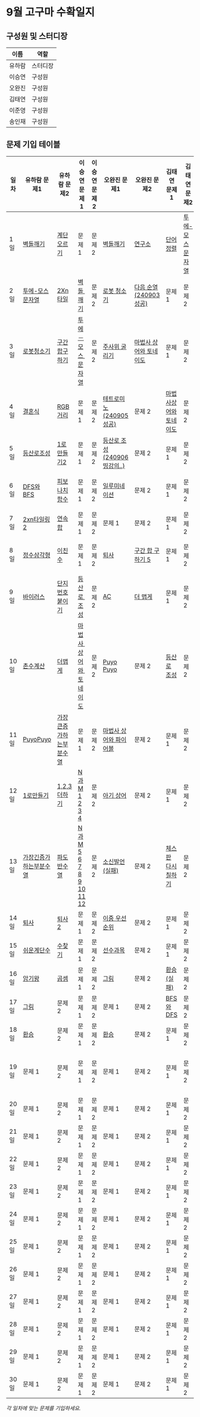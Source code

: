 # 9월 고구마 수확일지

## 구성원 및 스터디장

| 이름   | 역할    |
| ------ | ------- |
| 유하람 | 스터디장 |
| 이승연 | 구성원  |
| 오완진 | 구성원  |
| 김태연 | 구성원  |
| 이준영 | 구성원  |
| 송인재 | 구성원  |

## 문제 기입 테이블

<table>
  <thead>
    <tr>
      <th>일차</th>
      <th>유하람 문제1</th>
      <th>유하람 문제2</th>
      <th>이승연 문제1</th>
      <th>이승연 문제2</th>
      <th>오완진 문제1</th>
      <th>오완진 문제2</th>
      <th>김태연 문제1</th>
      <th>김태연 문제2</th>
      <th>이준영 문제 1</th>
      <th>이준영 문제 2</th>
      <th>송인재 문제 1</th>
      <th>송인재 문제 2</th>
    </tr>
  </thead>
  <tbody>
    <tr>
    <tr>
      <td>1일</td>
      <td><a href="유하람/SWEA/Unrated/5656. ［모의 SW 역량테스트］ 벽돌 깨기">벽돌깨기</a></td>
      <td><a href="유하람/백준/Silver/2579. 계단 오르기">계단오르기</a></td>
      <td><a>문제 1</a></td>
      <td><a>문제 2</a></td>
      <td><a href="오완진/SWEA/Unrated/5656. ［모의 SW 역량테스트］ 벽돌 깨기">벽돌깨기</a></td>
      <td><a href="오완진/백준/Gold/14502. 연구소">연구소</a></td>
      <td><a href="김태연/백준/Silver/1181. 단어 정렬">단어정렬</a></td>
      <td><a href="김태연/백준/Silver/18222. 투에－모스 문자열">투에-모스문자열</a></td>
      <td><a href="이준영/SWEA/Unrated/5656. ［모의 SW 역량테스트］ 벽돌 깨기">벽돌깨기</a></td>
      <td><a>문제 2</a></td>
      <td><a>문제 1</a></td>
      <td><a>문제 2</a></td>
    </tr>
    <tr>
      <td>2일</td>
      <td><a href="유하람/백준/Silver/18222. 투에－모스 문자열">투에-모스문자열</a></td>
      <td><a href="유하람/백준/Silver/11726. 2×n 타일링">2Xn타일</a></td>
      <td><a href="이승연/SWEA/Unrated/5656. ［모의 SW 역량테스트］ 벽돌 깨기">벽돌 깨기</a></td>
      <td><a>문제 2</a></td>
      <td><a href="오완진/백준/Gold/14503. 로봇 청소기">로봇 청소기</a></td>
      <td><a href="오완진/백준/Silver/10972. 다음 순열">다음 순열(240903 성공)</a></td>
      <td><a>문제 1</a></td>
      <td><a>문제 2</a></td>
      <td><a href="이준영/백준/Gold/14503. 로봇 청소기">로봇 청소기</a></td>
      <td><a href="이준영/백준/Gold/14499. 주사위 굴리기">주사위 굴리기</a></td>
      <td><a href="송인재/프로그래머스/2/12985. 예상 대진표">예상 대진표</a></td>
      <td><a href="송인재/백준/Gold/17822. 원판 돌리기">원판 돌리기</a></td>
    </tr>
    <tr>
      <td>3일</td>
      <td><a href="유하람/백준/Gold/14503. 로봇 청소기">로봇청소기</a></td>
      <td><a href="유하람/백준/Silver/11659. 구간 합 구하기 4">구간합구하기</a></td>
      <td><a href="이승연/백준/Silver/18222. 투에－모스 문자열">투에－모스 문자열</a></td>
      <td><a>문제 2</a></td>
      <td><a href="오완진/백준/Gold/14499. 주사위 굴리기">주사위 굴리기</a></td>
      <td><a href="오완진/백준/Gold/20057. 마법사 상어와 토네이도">마법사 상어와 토네이도</a></td>
      <td><a>문제 1</a></td>
      <td><a>문제 2</a></td>
      <td><a href="이준영/백준/Silver/2583. 영역 구하기">영역 구하기</a></td>
      <td><a href="이준영/백준/Gold/20187. 종이접기">종이 접기</a></td>
      <td><a href="https://github.com/IjjS/problem-solving/tree/main/%EB%B0%B1%EC%A4%80/Gold/7576.%E2%80%85%ED%86%A0%EB%A7%88%ED%86%A0">토마토</a></td>
      <td><a href="송인재/백준/Silver/1260. DFS와 BFS">DFS와 BFS</a></td>
    </tr>
    <tr>
      <td>4일</td>
      <td><a href="유하람/백준/Silver/5567. 결혼식">결혼식</a></td>
      <td><a href="유하람/백준/Silver/1149. RGB거리">RGB거리</a></td>
      <td><a>문제 1</a></td>
      <td><a>문제 2</a></td>
      <td><a href="오완진/백준/Gold/14500. 테트로미노">테트로미노(240905 성공)</a></td>
      <td><a>문제 2</a></td>
      <td><a href="김태연/백준/Gold/20057. 마법사 상어와 토네이도">마법사상어와토네이도</a></td>
      <td><a>문제 2</a></td>
      <td><a href="이준영/백준/Gold/16947. 서울 지하철 2호선">서울 지하철 2호선</a></td>
      <td><a href="이준영/SWEA/Unrated/1949. ［모의 SW 역량테스트］ 등산로 조성">등산로 조성</a></td>
      <td><a href="송인재/백준/Gold/13460. 구슬 탈출 2">구슬 탈출 2</a></td>
      <td><a>문제 2</a></td>
    </tr>
    <tr>
      <td>5일</td>
      <td><a href="유하람/SWEA/Unrated/1949. ［모의 SW 역량테스트］ 등산로 조성">등산로조성</a></td>
      <td><a href="유하람/백준/Silver/12852. 1로 만들기 2">1로만들기2</a></td>
      <td><a>문제 1</a></td>
      <td><a>문제 2</a></td>
      <td><a href="오완진/SWEA/Unrated/1949. ［모의 SW 역량테스트］ 등산로 조성">등산로 조성(240906 띵강의..)</a></td>
      <td><a>문제 2</a></td>
      <td><a>문제 1</a></td>
      <td><a>문제 2</a></td>
      <td><a href="이준영/프로그래머스/2/42626. 더 맵게">더 맵게</a></td>
      <td><a href="이준영/백준/Gold/14500. 테트로미노">테트로미노</a></td>
      <td><a href="송인재/프로그래머스/2/42626. 더 맵게">더 맵게</a></td>
      <td><a href="송인재/백준/Gold/14500. 테트로미노">테트로미노</a></td>
    </tr> 
    <tr>
      <td>6일</td>
      <td><a href="유하람/백준/Silver/1260. DFS와 BFS">DFS와BFS</a></td>
      <td><a href="유하람/백준/Silver/1003. 피보나치 함수">피보나치함수</a></td>
      <td><a>문제 1</a></td>
      <td><a>문제 2</a></td>
      <td><a href = "오완진/백준/Gold/5547. 일루미네이션">일루미네이션</a></td>
      <td><a>문제 2</a></td>
      <td><a>문제 1</a></td>
      <td><a>문제 2</a></td>
      <td><a href="이준영/백준/Gold/20057. 마법사 상어와 토네이도">마법사 상어와 토네이도</a></td>
      <td><a href="이준영/백준/Gold/11559. Puyo Puyo">Puyo Puyo</a></td>
      <td><a href="송인재/백준/Silver/14940. 쉬운 최단거리">쉬운 최단거리</a></td>
      <td><a href="송인재/백준/Gold/20057. 마법사 상어와 토네이도">마법사 상어와 토네이도</a></td>
    </tr>
    <tr>
      <td>7일</td>
      <td><a href="유하람/백준/Silver/11727. 2×n 타일링 2">2xn타일링2</a></td>
      <td><a href="유하람/백준/Silver/1912. 연속합">연속합</a></td>
      <td><a>문제 1</a></td>
      <td><a>문제 2</a></td>
      <td><a>문제 1</a></td>
      <td><a>문제 2</a></td>
      <td><a>문제 1</a></td>
      <td><a>문제 2</a></td>
      <td><a href="이준영/SWEA/D4/5987. 달리기">달리기</a></td>
      <td><a>문제 2</a></td>
      <td><a href="송인재/백준/Gold/17472. 다리 만들기 2">다리 만들기 2</a></td>
      <td><a href="송인재/백준/Gold/5547. 일루미네이션">일루미네이션</a></td>
    </tr>
    <tr>
      <td>8일</td>
      <td><a href="유하람/백준/Silver/1932. 정수 삼각형">정수삼각형</a></td>
      <td><a href="유하람/백준/Silver/2193. 이친수">이친수</a></td>
      <td><a>문제 1</a></td>
      <td><a>문제 2</a></td>
      <td><a href="오완진/백준/Silver/14501. 퇴사">퇴사</a></td>
      <td><a href="오완진/백준/Silver/11660. 구간 합 구하기 5">구간 합 구하기 5</a></td>
      <td><a>문제 1</a></td>
      <td><a>문제 2</a></td>
      <td><a href="이준영/백준/Platinum/17163. 가희의 수열놀이 （Large）">가희의 수열놀이 (Large)</a></td>
      <td><a>문제 2</a></td>
      <td><a href="송인재/백준/Gold/17143. 낚시왕">낚시왕</a></td>
      <td><a>2</a></td>
    </tr>
    <tr>
      <td>9일</td>
      <td><a href="유하람/백준/Silver/2606. 바이러스">바이러스</a></td>
      <td><a href="유하람/백준/Silver/2667. 단지번호붙이기">단지번호붙이기</a></td>
      <td><a href="이승연/SWEA/Unrated/1949. ［모의 SW 역량테스트］ 등산로 조성">등산로 조성</a></td>
      <td><a>문제 2</a></td>
      <td><a href="오완진/백준/Gold/5430. AC">AC</a></td>
      <td><a href="오완진/프로그래머스/2/42626. 더 맵게">더 맵게</a></td>
      <td><a>문제 1</a></td>
      <td><a>문제 2</a></td>
      <td><a href="이준영/백준/Gold/11689. GCD（n， k） ＝ 1">GCD（n， k） ＝ 1</a></td>
      <td><a href="이준영/백준/Gold/16236. 아기 상어">아기 상어</a></td>
      <td><a href="송인재/백준/Platinum/5373. 큐빙">큐빙</a></td>
      <td><a href="송인재/백준/Gold/15684. 사다리 조작">사다리 조작</a></td>
    </tr>
    <tr>
      <td>10일</td>
      <td><a href="유하람/백준/Silver/2644. 촌수계산">촌수계산</a></td>
      <td><a href="유하람/프로그래머스/2/42626. 더 맵게">더맵게</a></td>
      <td><a href="이승연/백준/Gold/20057. 마법사 상어와 토네이도">마법사 상어와 토네이도</a></td>
      <td><a>문제 2</a></td>
      <td><a href="오완진/백준/Gold/11559. Puyo Puyo">Puyo Puyo</a></td>
      <td><a>문제 2</a></td>
      <td><a href="김태연/SWEA/Unrated/1949. ［모의 SW 역량테스트］ 등산로 조성">등산로 조성</a></td>
      <td><a>문제 2</a></td>
      <td><a href="이준영/백준/Gold/20056. 마법사 상어와 파이어볼">마법사 상어와 파이어볼</a></td>
      <td><a>문제 2</a></td>
      <td><a href="송인재/백준/Gold/12100. 2048 （Easy）">2048 (Easy)</a></td>
      <td><a href="송인재/백준/Gold/14567. 선수과목 （Prerequisite）">선수과목 (Prerequisite)</a></td>
    </tr>
    <tr>
      <td>11일</td>
      <td><a href="유하람/백준/Gold/11559. Puyo Puyo">PuyoPuyo</a></td>
      <td><a href="유하람/백준/Silver/11055. 가장 큰 증가하는 부분 수열">가장큰증가하는부분수열</a></td>
      <td><a>문제 1</a></td>
      <td><a>문제 2</a></td>
      <td><a href="오완진/백준/Gold/20056. 마법사 상어와 파이어볼">마법사 상어와 파이어볼</a></td>
      <td><a>문제 2</a></td>
      <td><a>문제 1</a></td>
      <td><a>문제 2</a></td>
      <td><a href="이준영/프로그래머스/3/43238. 입국심사">입국심사</a></td>
      <td><a>문제 2</a></td>
      <td><a href="송인재/백준/Silver/10816. 숫자 카드 2">숫자 카드 2</a></td>
      <td><a href="송인재/백준/Silver/2776. 암기왕">암기왕</a></td>
    </tr>
    <tr>
      <td>12일</td>
      <td><a href="유하람/백준/Silver/1463. 1로 만들기">1로만들기</a></td>
      <td><a href="유하람/백준/Silver/9095. 1， 2， 3 더하기">1,2,3더하기</a></td>
      <td><a href="#">N과 M</a> <a href="이승연/백준/Silver/15649. N과 M （1）">1</a> <a href="이승연/백준/Silver/15650. N과 M （2）">2</a> <a href="이승연/백준/Silver/15651. N과 M （3）">3</a> <a href="이승연/백준/Silver/15652. N과 M （4）">4</a></td>
      <td><a>문제 2</a></td>
      <td><a href="오완진/백준/Gold/16236. 아기 상어">아기 상어</a></td>
      <td><a>문제 2</a></td>
      <td><a>문제 1</a></td>
      <td><a>문제 2</a></td>
      <td><a href="이준영/백준/Platinum/11438. LCA 2">LCA 2</a></td>
      <td><a>문제 2</a></td>
      <td><a href="송인재/백준/Silver/2512. 예산">예산</a></td>
      <td><a href="송인재/백준/Silver/2805. 나무 자르기">나무 자르기</a></td>
    </tr>
    <tr>
      <td>13일</td>
      <td><a href="유하람/백준/Silver/11053. 가장 긴 증가하는 부분 수열">가장긴증가하는부분수열</a></td>
      <td><a href="유하람/백준/Silver/9461. 파도반 수열">파도반수열</a></td>
      <td><a href="#">N과 M</a> <a href="이승연/백준/Silver/15654. N과 M （5）">5</a> <a href="이승연/백준/Silver/15655. N과 M （6）">6</a> <a href="이승연/백준/Silver/15656. N과 M （7）">7</a> <a href="이승연/백준/Silver/15657. N과 M （8）">8</a> <a href="이승연/백준/Silver/15663. N과 M （9）">9</a> <a href="이승연/백준/Silver/15664. N과 M （10）">10</a> <a href="이승연/백준/Silver/15665. N과 M （11）">11</a> <a href="이승연/백준/Silver/15666. N과 M （12）">12</a></td>
      <td><a>문제 2</a></td>
      <td><a href="https://github.com/ssafy-12-seoul-8/SWEET_POTATOES/issues/19">소신발언(실패)</a></td>
      <td><a>문제 2</a></td>
      <td><a href="김태연/백준/Silver/1018. 체스판 다시 칠하기">체스판 다시 칠하기</a></td>
      <td><a>문제 2</a></td>
      <td><a href="이준영/백준/Gold/5214. 환승">환승</a></td>
      <td><a>문제 2</a></td>
      <td><a href="송인재/백준/Silver/6236. 용돈 관리">용돈 관리</a></td>
      <td><a href="송인재/백준/Silver/2343. 기타 레슨">기타 레슨</a></td>
    </tr>
    <tr>
      <td>14일</td>
      <td><a href="유하람/백준/Silver/14501. 퇴사">퇴사</a></td>
      <td><a href="유하람/백준/Gold/15486. 퇴사 2">퇴사2</a></td>
      <td><a>문제 1</a></td>
      <td><a>문제 2</a></td>
      <td><a href="오완진/백준/Gold/7662. 이중 우선순위 큐">이중 우선순위 </a></td>
      <td><a>문제 2</a></td>
      <td><a>문제 1</a></td>
      <td><a>문제 2</a></td>
      <td><a href="이준영/백준/Gold/13334. 철로">철로</a></td>
      <td><a>문제 2</a></td>
      <td><a href="송인재/백준/Gold/2110. 공유기 설치">공유기 설치</a></td>
      <td><a href="송인재/백준/Gold/1477. 휴게소 세우기">휴게소 세우기</a></td>
    </tr>
    <tr>
      <td>15일</td>
      <td><a href="유하람/백준/Silver/10844. 쉬운 계단 수">쉬운계단수</a></td>
      <td><a href="유하람/백준/Silver/1920. 수 찾기">수찾기</a></td>
      <td><a>문제 1</a></td>
      <td><a>문제 2</a></td>
      <td><a href="오완진/백준/Gold/14567. 선수과목 （Prerequisite）">선수과목</a></td>
      <td><a>문제 2</a></td>
      <td><a>문제 1</a></td>
      <td><a>문제 2</a></td>
      <td><a href="이준영/백준/Platinum/5670. 휴대폰 자판">휴대폰 자판</a></td>
      <td><a href="이준영/백준/Silver/1926. 그림">그림</a></td>
      <td><a>문제 1</a></td>
      <td><a>문제 2</a></td>
    </tr>
    <tr>
      <td>16일</td>
      <td><a href="유하람/백준/Silver/2776. 암기왕">암기왕</a></td>
      <td><a href="유하람/백준/Silver/1629. 곱셈">곱셈</a></td>
      <td><a>문제 1</a></td>
      <td><a>문제 2</a></td>
      <td><a href="오완진/백준/Silver/1926. 그림">그림</a></td>
      <td><a>문제 2</a></td>
      <td><a href="김태연/백준/Gold/5214. 환승">환승(실패)</a></td>
      <td><a>문제 2</a></td>
      <td><a href="이준영/백준/Platinum/16287. Parcel">Parcel</a></td>
      <td><a>문제 2</a></td>
      <td><a>문제 1</a></td>
      <td><a>문제 2</a></td>
    </tr>
    <tr>
      <td>17일</td>
      <td><a href="유하람/백준/Silver/1926. 그림">그림</a></td>
      <td><a>문제 2</a></td>
      <td><a>문제 1</a></td>
      <td><a>문제 2</a></td>
      <td><a>문제 1</a></td>
      <td><a>문제 2</a></td>
      <td><a href="김태연/백준/Silver/1260. DFS와 BFS">BFS와 DFS</a></td>
      <td><a>문제 2</a></td>
      <td><a href="이준영/백준/Gold/11505. 구간 곱 구하기">구간 곱 구하기</a></td>
      <td><a>문제 2</a></td>
      <td><a>문제 1</a></td>
      <td><a>문제 2</a></td>
    </tr>
    <tr>
      <td>18일</td>
      <td><a href="유하람/백준/Gold/5214. 환승">환승</a></td>
      <td><a>문제 2</a></td>
      <td><a>문제 1</a></td>
      <td><a>문제 2</a></td>
      <td><a href="오완진/백준/Gold/5214. 환승">환승</a></td>
      <td><a>문제 2</a></td>
      <td><a>문제 1</a></td>
      <td><a>문제 2</a></td>
      <td><a href="이준영/백준/Gold/14428. 수열과 쿼리 16">수열과 쿼리 16</a></td>
      <td><a>문제 2</a></td>
      <td><a>문제 1</a></td>
      <td><a>문제 2</a></td>
    </tr>
    <tr>
      <td>19일</td>
      <td><a>문제 1</a></td>
      <td><a>문제 2</a></td>
      <td><a>문제 1</a></td>
      <td><a>문제 2</a></td>
      <td><a>문제 1</a></td>
      <td><a>문제 2</a></td>
      <td><a>문제 1</a></td>
      <td><a>문제 2</a></td>
      <td><a href="이준영/백준/Platinum/6549. 히스토그램에서 가장 큰 직사각형">히스토그램에서 가장 큰 직사각형</a></td>
      <td><a href="이준영/백준/Gold/3020. 개똥벌레">개똥벌레</a></td>
      <td><a>문제 1</a></td>
      <td><a>문제 2</a></td>
    </tr>
    <tr>
      <td>20일</td>
      <td><a>문제 1</a></td>
      <td><a>문제 2</a></td>
      <td><a>문제 1</a></td>
      <td><a>문제 2</a></td>
      <td><a>문제 1</a></td>
      <td><a>문제 2</a></td>
      <td><a>문제 1</a></td>
      <td><a>문제 2</a></td>
      <td><a href="이준영/프로그래머스/3/43105. 정수 삼각형">정수 삼각형</a></td>
      <td><a>문제 2</a></td>
      <td><a>문제 1</a></td>
      <td><a>문제 2</a></td>
    </tr>
    <tr>
      <td>21일</td>
      <td><a>문제 1</a></td>
      <td><a>문제 2</a></td>
      <td><a>문제 1</a></td>
      <td><a>문제 2</a></td>
      <td><a>문제 1</a></td>
      <td><a>문제 2</a></td>
      <td><a>문제 1</a></td>
      <td><a>문제 2</a></td>
      <td><a>문제 1</a></td>
      <td><a>문제 2</a></td>
      <td><a>문제 1</a></td>
      <td><a>문제 2</a></td>
    </tr>
    <tr>
      <td>22일</td>
      <td><a>문제 1</a></td>
      <td><a>문제 2</a></td>
      <td><a>문제 1</a></td>
      <td><a>문제 2</a></td>
      <td><a>문제 1</a></td>
      <td><a>문제 2</a></td>
      <td><a>문제 1</a></td>
      <td><a>문제 2</a></td>
      <td><a>문제 1</a></td>
      <td><a>문제 2</a></td>
      <td><a>문제 1</a></td>
      <td><a>문제 2</a></td>
    </tr>
    <tr>
      <td>23일</td>
      <td><a>문제 1</a></td>
      <td><a>문제 2</a></td>
      <td><a>문제 1</a></td>
      <td><a>문제 2</a></td>
      <td><a>문제 1</a></td>
      <td><a>문제 2</a></td>
      <td><a>문제 1</a></td>
      <td><a>문제 2</a></td>
      <td><a>문제 1</a></td>
      <td><a>문제 2</a></td>
      <td><a>문제 1</a></td>
      <td><a>문제 2</a></td>
    </tr>
    <tr>
      <td>24일</td>
      <td><a>문제 1</a></td>
      <td><a>문제 2</a></td>
      <td><a>문제 1</a></td>
      <td><a>문제 2</a></td>
      <td><a>문제 1</a></td>
      <td><a>문제 2</a></td>
      <td><a>문제 1</a></td>
      <td><a>문제 2</a></td>
      <td><a>문제 1</a></td>
      <td><a>문제 2</a></td>
      <td><a>문제 1</a></td>
      <td><a>문제 2</a></td>
    </tr>
    <tr>
      <td>25일</td>
      <td><a>문제 1</a></td>
      <td><a>문제 2</a></td>
      <td><a>문제 1</a></td>
      <td><a>문제 2</a></td>
      <td><a>문제 1</a></td>
      <td><a>문제 2</a></td>
      <td><a>문제 1</a></td>
      <td><a>문제 2</a></td>
      <td><a>문제 1</a></td>
      <td><a>문제 2</a></td>
      <td><a>문제 1</a></td>
      <td><a>문제 2</a></td>
    </tr>
    <tr>
      <td>26일</td>
      <td><a>문제 1</a></td>
      <td><a>문제 2</a></td>
      <td><a>문제 1</a></td>
      <td><a>문제 2</a></td>
      <td><a>문제 1</a></td>
      <td><a>문제 2</a></td>
      <td><a>문제 1</a></td>
      <td><a>문제 2</a></td>
      <td><a>문제 1</a></td>
      <td><a>문제 2</a></td>
      <td><a>문제 1</a></td>
      <td><a>문제 2</a></td>
    </tr>
    <tr>
      <td>27일</td>
      <td><a>문제 1</a></td>
      <td><a>문제 2</a></td>
      <td><a>문제 1</a></td>
      <td><a>문제 2</a></td>
      <td><a>문제 1</a></td>
      <td><a>문제 2</a></td>
      <td><a>문제 1</a></td>
      <td><a>문제 2</a></td>
      <td><a>문제 1</a></td>
      <td><a>문제 2</a></td>
      <td><a>문제 1</a></td>
      <td><a>문제 2</a></td>
    </tr>
    <tr>
      <td>28일</td>
      <td><a>문제 1</a></td>
      <td><a>문제 2</a></td>
      <td><a>문제 1</a></td>
      <td><a>문제 2</a></td>
      <td><a>문제 1</a></td>
      <td><a>문제 2</a></td>
      <td><a>문제 1</a></td>
      <td><a>문제 2</a></td>
      <td><a>문제 1</a></td>
      <td><a>문제 2</a></td>
      <td><a>문제 1</a></td>
      <td><a>문제 2</a></td>
    </tr>
    <tr>
      <td>29일</td>
      <td><a>문제 1</a></td>
      <td><a>문제 2</a></td>
      <td><a>문제 1</a></td>
      <td><a>문제 2</a></td>
      <td><a>문제 1</a></td>
      <td><a>문제 2</a></td>
      <td><a>문제 1</a></td>
      <td><a>문제 2</a></td>
      <td><a>문제 1</a></td>
      <td><a>문제 2</a></td>
      <td><a>문제 1</a></td>
      <td><a>문제 2</a></td>
    </tr>
    <tr>
      <td>30일</td>
      <td><a>문제 1</a></td>
      <td><a>문제 2</a></td>
      <td><a>문제 1</a></td>
      <td><a>문제 2</a></td>
      <td><a>문제 1</a></td>
      <td><a>문제 2</a></td>
      <td><a>문제 1</a></td>
      <td><a>문제 2</a></td>
      <td><a>문제 1</a></td>
      <td><a>문제 2</a></td>
      <td><a>문제 1</a></td>
      <td><a>문제 2</a></td>
    </tr>
  </tbody>
</table>

*각 일차에 맞는 문제를 기입하세요.*
